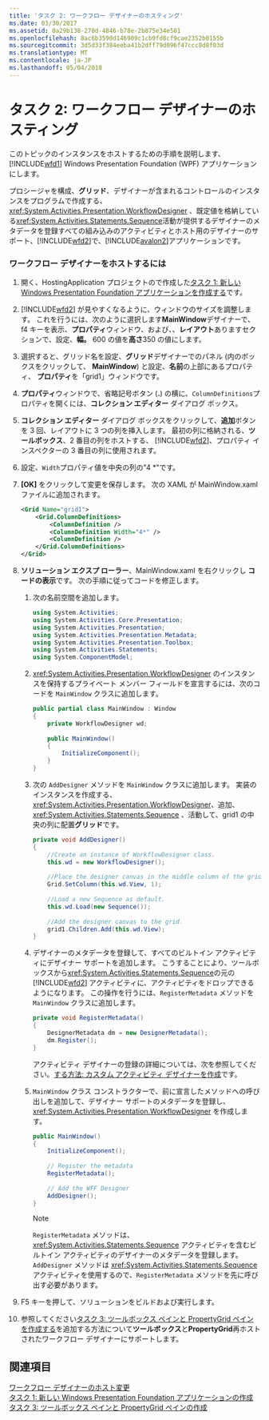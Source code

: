 ```yaml
---
title: 'タスク 2: ワークフロー デザイナーのホスティング'
ms.date: 03/30/2017
ms.assetid: 0a29b138-270d-4846-b78e-2b875e34e501
ms.openlocfilehash: 8ac6b3590d146909c1cb9fd8cf9cae2352b0155b
ms.sourcegitcommit: 3d5d33f384eeba41b2dff79d096f47ccc8d8f03d
ms.translationtype: MT
ms.contentlocale: ja-JP
ms.lasthandoff: 05/04/2018
---
```

# <a name="task-2-host-the-workflow-designer"></a>タスク 2: ワークフロー デザイナーのホスティング
このトピックのインスタンスをホストするための手順を説明します、 [!INCLUDE[wfd1](../../../includes/wfd1-md.md)] Windows Presentation Foundation (WPF) アプリケーションにします。  
  
 プロシージャを構成、**グリッド**、デザイナーが含まれるコントロールのインスタンスをプログラムで作成する、 <xref:System.Activities.Presentation.WorkflowDesigner> 、既定値を格納している<xref:System.Activities.Statements.Sequence>活動が提供するデザイナーのメタデータを登録すべての組み込みのアクティビティとホスト用のデザイナーのサポート、[!INCLUDE[wfd2](../../../includes/wfd2-md.md)]で、[!INCLUDE[avalon2](../../../includes/avalon2-md.md)]アプリケーションです。  
  
### <a name="to-host-the-workflow-designer"></a>ワークフロー デザイナーをホストするには  
  
1.  開く、HostingApplication プロジェクトので作成した[タスク 1: 新しい Windows Presentation Foundation アプリケーションを作成する](../../../docs/framework/windows-workflow-foundation/task-1-create-a-new-wpf-app.md)です。  
  
2.  [!INCLUDE[wfd2](../../../includes/wfd2-md.md)] が見やすくなるように、ウィンドウのサイズを調整します。 これを行うには、次のように選択します**MainWindow**デザイナーで、f4 キーを表示、**プロパティ**ウィンドウ、および、、**レイアウト**ありますセクションで、設定、**幅。** 600 の値を**高さ**350 の値にします。  
  
3.  選択すると、グリッド名を設定、**グリッド**デザイナーでのパネル (内のボックスをクリックして、 **MainWindow**) と設定、**名前**の上部にあるプロパティ、 **プロパティ**を「grid1」ウィンドウです。  
  
4.  **プロパティ**ウィンドウで、省略記号ボタン (**.**) の横に、`ColumnDefinitions`プロパティを開くには、**コレクション エディター**  ダイアログ ボックス。  
  
5.  **コレクション エディター**  ダイアログ ボックスをクリックして、**追加**ボタンを 3 回、レイアウトに 3 つの列を挿入します。 最初の列に格納される、**ツールボックス**、2 番目の列をホストする、 [!INCLUDE[wfd2](../../../includes/wfd2-md.md)]、プロパティ インスペクターの 3 番目の列に使用されます。  
  
6.  設定、`Width`プロパティ値を中央の列の"4 *"です。  
  
7.  **[OK]** をクリックして変更を保存します。 次の XAML が MainWindow.xaml ファイルに追加されます。  
  
    ```xml  
    <Grid Name="grid1">  
        <Grid.ColumnDefinitions>  
            <ColumnDefinition />  
            <ColumnDefinition Width="4*" />  
            <ColumnDefinition />  
        </Grid.ColumnDefinitions>  
    </Grid>  
    ```  
  
8.  **ソリューション エクスプ ローラー**、MainWindow.xaml を右クリックし **コードの表示**です。 次の手順に従ってコードを修正します。  
  
    1.  次の名前空間を追加します。  
  
        ```csharp  
        using System.Activities;  
        using System.Activities.Core.Presentation;  
        using System.Activities.Presentation;  
        using System.Activities.Presentation.Metadata;  
        using System.Activities.Presentation.Toolbox;  
        using System.Activities.Statements;  
        using System.ComponentModel;  
        ```  
  
    2.  <xref:System.Activities.Presentation.WorkflowDesigner> のインスタンスを保持するプライベート メンバー フィールドを宣言するには、次のコードを `MainWindow` クラスに追加します。  
  
        ```csharp  
        public partial class MainWindow : Window  
        {  
            private WorkflowDesigner wd;  
  
            public MainWindow()  
            {  
                InitializeComponent();  
            }  
        }  
        ```  
  
    3.  次の `AddDesigner` メソッドを `MainWindow` クラスに追加します。 実装のインスタンスを作成する、 <xref:System.Activities.Presentation.WorkflowDesigner>、追加、 <xref:System.Activities.Statements.Sequence> 、活動して、grid1 の中央の列に配置**グリッド**です。  
  
        ```csharp  
        private void AddDesigner()  
        {  
            //Create an instance of WorkflowDesigner class.  
            this.wd = new WorkflowDesigner();  
  
            //Place the designer canvas in the middle column of the grid.  
            Grid.SetColumn(this.wd.View, 1);  
  
            //Load a new Sequence as default.  
            this.wd.Load(new Sequence());  
  
            //Add the designer canvas to the grid.  
            grid1.Children.Add(this.wd.View);  
        }  
        ```  
  
    4.  デザイナーのメタデータを登録して、すべてのビルトイン アクティビティにデザイナー サポートを追加します。 こうすることにより、ツールボックスから<xref:System.Activities.Statements.Sequence>の元の [!INCLUDE[wfd2](../../../includes/wfd2-md.md)] アクティビティに、アクティビティをドロップできるようになります。 この操作を行うには、`RegisterMetadata` メソッドを `MainWindow` クラスに追加します。  
  
        ```csharp  
        private void RegisterMetadata()  
        {               
            DesignerMetadata dm = new DesignerMetadata();  
            dm.Register();  
        }  
        ```  
  
         アクティビティ デザイナーの登録の詳細については、次を参照してください。[する方法: カスタム アクティビティ デザイナーを作成](../../../docs/framework/windows-workflow-foundation/how-to-create-a-custom-activity-designer.md)です。  
  
    5.  `MainWindow` クラス コンストラクターで、前に宣言したメソッドへの呼び出しを追加して、デザイナー サポートのメタデータを登録し、<xref:System.Activities.Presentation.WorkflowDesigner> を作成します。  
  
        ```csharp  
        public MainWindow()  
        {  
            InitializeComponent();  
  
            // Register the metadata  
            RegisterMetadata();  
  
            // Add the WFF Designer  
            AddDesigner();  
        }  
        ```  
  
        > [!NOTE]
        >  `RegisterMetadata` メソッドは、<xref:System.Activities.Statements.Sequence> アクティビティを含むビルトイン アクティビティのデザイナーのメタデータを登録します。 `AddDesigner` メソッドは <xref:System.Activities.Statements.Sequence> アクティビティを使用するので、`RegisterMetadata` メソッドを先に呼び出す必要があります。  
  
9. F5 キーを押して、ソリューションをビルドおよび実行します。  
  
10. 参照してください[タスク 3: ツールボックス ペインと PropertyGrid ペインを作成する](../../../docs/framework/windows-workflow-foundation/task-3-create-the-toolbox-and-propertygrid-panes.md)を追加する方法について**ツールボックス**と**PropertyGrid**再ホストされたワークフロー デザイナーにサポートします。  
  
## <a name="see-also"></a>関連項目  
 [ワークフロー デザイナーのホスト変更](../../../docs/framework/windows-workflow-foundation/rehosting-the-workflow-designer.md)  
 [タスク 1: 新しい Windows Presentation Foundation アプリケーションの作成](../../../docs/framework/windows-workflow-foundation/task-1-create-a-new-wpf-app.md)  
 [タスク 3: ツールボックス ペインと PropertyGrid ペインの作成](../../../docs/framework/windows-workflow-foundation/task-3-create-the-toolbox-and-propertygrid-panes.md)
